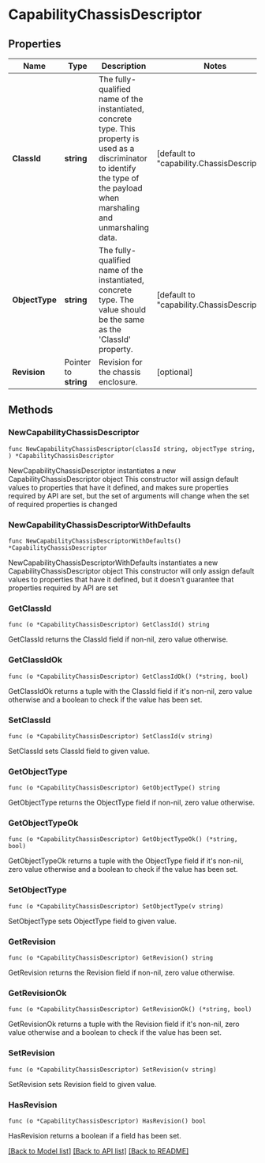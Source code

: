 # CapabilityChassisDescriptor

## Properties

Name | Type | Description | Notes
------------ | ------------- | ------------- | -------------
**ClassId** | **string** | The fully-qualified name of the instantiated, concrete type. This property is used as a discriminator to identify the type of the payload when marshaling and unmarshaling data. | [default to "capability.ChassisDescriptor"]
**ObjectType** | **string** | The fully-qualified name of the instantiated, concrete type. The value should be the same as the &#39;ClassId&#39; property. | [default to "capability.ChassisDescriptor"]
**Revision** | Pointer to **string** | Revision for the chassis enclosure. | [optional] 

## Methods

### NewCapabilityChassisDescriptor

`func NewCapabilityChassisDescriptor(classId string, objectType string, ) *CapabilityChassisDescriptor`

NewCapabilityChassisDescriptor instantiates a new CapabilityChassisDescriptor object
This constructor will assign default values to properties that have it defined,
and makes sure properties required by API are set, but the set of arguments
will change when the set of required properties is changed

### NewCapabilityChassisDescriptorWithDefaults

`func NewCapabilityChassisDescriptorWithDefaults() *CapabilityChassisDescriptor`

NewCapabilityChassisDescriptorWithDefaults instantiates a new CapabilityChassisDescriptor object
This constructor will only assign default values to properties that have it defined,
but it doesn't guarantee that properties required by API are set

### GetClassId

`func (o *CapabilityChassisDescriptor) GetClassId() string`

GetClassId returns the ClassId field if non-nil, zero value otherwise.

### GetClassIdOk

`func (o *CapabilityChassisDescriptor) GetClassIdOk() (*string, bool)`

GetClassIdOk returns a tuple with the ClassId field if it's non-nil, zero value otherwise
and a boolean to check if the value has been set.

### SetClassId

`func (o *CapabilityChassisDescriptor) SetClassId(v string)`

SetClassId sets ClassId field to given value.


### GetObjectType

`func (o *CapabilityChassisDescriptor) GetObjectType() string`

GetObjectType returns the ObjectType field if non-nil, zero value otherwise.

### GetObjectTypeOk

`func (o *CapabilityChassisDescriptor) GetObjectTypeOk() (*string, bool)`

GetObjectTypeOk returns a tuple with the ObjectType field if it's non-nil, zero value otherwise
and a boolean to check if the value has been set.

### SetObjectType

`func (o *CapabilityChassisDescriptor) SetObjectType(v string)`

SetObjectType sets ObjectType field to given value.


### GetRevision

`func (o *CapabilityChassisDescriptor) GetRevision() string`

GetRevision returns the Revision field if non-nil, zero value otherwise.

### GetRevisionOk

`func (o *CapabilityChassisDescriptor) GetRevisionOk() (*string, bool)`

GetRevisionOk returns a tuple with the Revision field if it's non-nil, zero value otherwise
and a boolean to check if the value has been set.

### SetRevision

`func (o *CapabilityChassisDescriptor) SetRevision(v string)`

SetRevision sets Revision field to given value.

### HasRevision

`func (o *CapabilityChassisDescriptor) HasRevision() bool`

HasRevision returns a boolean if a field has been set.


[[Back to Model list]](../README.md#documentation-for-models) [[Back to API list]](../README.md#documentation-for-api-endpoints) [[Back to README]](../README.md)


